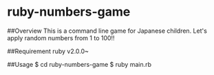 # ruby-numbers-game 

##Overview
This is a command line game for Japanese children.
Let's apply random numbers from 1 to 100!!

##Requirement
ruby v2.0.0~

##Usage
    $ cd ruby-numbers-game
    $ ruby main.rb

